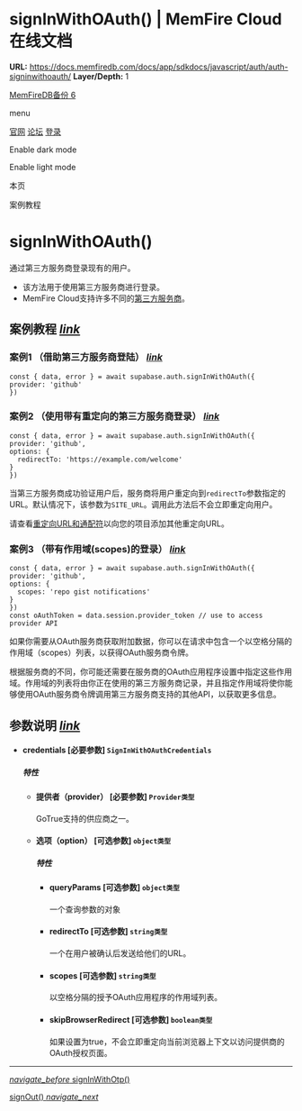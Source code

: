 # signInWithOAuth() | MemFire Cloud在线文档

**URL:** https://docs.memfiredb.com/docs/app/sdkdocs/javascript/auth/auth-signinwithoauth/
**Layer/Depth:** 1

[MemFireDB备份 6](/)

menu

[官网](https://memfiredb.com/)
[论坛](https://community.memfiredb.com/)
[登录](https://cloud.memfiredb.com/auth/login)

Enable dark mode

Enable light mode

本页

案例教程

# signInWithOAuth()

通过第三方服务商登录现有的用户。

* 该方法用于使用第三方服务商进行登录。
* MemFire Cloud支持许多不同的[第三方服务商](/docs/app/development_guide/auth/auth/)。

## 案例教程 [*link*](#%e6%a1%88%e4%be%8b%e6%95%99%e7%a8%8b)

### 案例1 （借助第三方服务商登陆） [*link*](#%e6%a1%88%e4%be%8b1-%e5%80%9f%e5%8a%a9%e7%ac%ac%e4%b8%89%e6%96%b9%e6%9c%8d%e5%8a%a1%e5%95%86%e7%99%bb%e9%99%86)

```
const { data, error } = await supabase.auth.signInWithOAuth({
provider: 'github'
})
```

### 案例2 （使用带有重定向的第三方服务商登录） [*link*](#%e6%a1%88%e4%be%8b2-%e4%bd%bf%e7%94%a8%e5%b8%a6%e6%9c%89%e9%87%8d%e5%ae%9a%e5%90%91%e7%9a%84%e7%ac%ac%e4%b8%89%e6%96%b9%e6%9c%8d%e5%8a%a1%e5%95%86%e7%99%bb%e5%bd%95)

```
const { data, error } = await supabase.auth.signInWithOAuth({
provider: 'github',
options: {
  redirectTo: 'https://example.com/welcome'
}
})
```

当第三方服务商成功验证用户后，服务商将用户重定向到`redirectTo`参数指定的URL。默认情况下，该参数为`SITE_URL`。调用此方法后不会立即重定向用户。

请查看[重定向URL和通配符](/docs/app/development_guide/auth/auth/)以向您的项目添加其他重定向URL。

### 案例3 （带有作用域(scopes)的登录） [*link*](#%e6%a1%88%e4%be%8b3-%e5%b8%a6%e6%9c%89%e4%bd%9c%e7%94%a8%e5%9f%9fscopes%e7%9a%84%e7%99%bb%e5%bd%95)

```
const { data, error } = await supabase.auth.signInWithOAuth({
provider: 'github',
options: {
  scopes: 'repo gist notifications'
}
})
const oAuthToken = data.session.provider_token // use to access provider API
```

如果你需要从OAuth服务商获取附加数据，你可以在请求中包含一个以空格分隔的作用域（scopes）列表，以获得OAuth服务商令牌。

根据服务商的不同，你可能还需要在服务商的OAuth应用程序设置中指定这些作用域。作用域的列表将由你正在使用的第三方服务商记录，并且指定作用域将使你能够使用OAuth服务商令牌调用第三方服务商支持的其他API，以获取更多信息。

## 参数说明 [*link*](#%e5%8f%82%e6%95%b0%e8%af%b4%e6%98%8e)

* #### credentials [必要参数] `SignInWithOAuthCredentials`

  ##### 特性

  + #### 提供者（provider） [必要参数] `Provider类型`

    GoTrue支持的供应商之一。
  + #### 选项（option） [可选参数] `object类型`

    ##### 特性

    - #### queryParams [可选参数] `object类型`

      一个查询参数的对象
    - #### redirectTo [可选参数] `string类型`

      一个在用户被确认后发送给他们的URL。
    - #### scopes [可选参数] `string类型`

      以空格分隔的授予OAuth应用程序的作用域列表。
    - #### skipBrowserRedirect [可选参数] `boolean类型`

      如果设置为true，不会立即重定向当前浏览器上下文以访问提供商的OAuth授权页面。

---

[*navigate\_before* signInWithOtp()](/docs/app/sdkdocs/javascript/auth/auth-signinwithotp/)

[signOut() *navigate\_next*](/docs/app/sdkdocs/javascript/auth/auth-signout/)